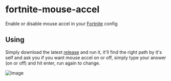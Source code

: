 # fortnite-mouse-accel
Enable or disable mouse accel in your [Fortnite](https://fortnite.com/) config

## Using
Simply download the latest [release](https://github.com/smt923/fortnite-mouse-accel/releases) and run it, it'll find the right path by it's self and ask you if you want mouse accel on or off, simply type your answer (on or off) and hit enter, run again to change.


![Image](https://i.imgur.com/U8hMavD.png)

